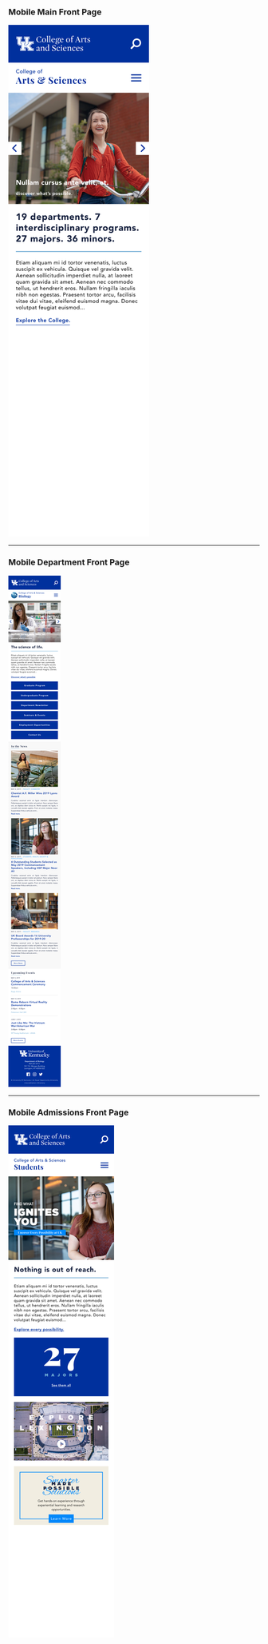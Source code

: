 ### Mobile Main Front Page

![Mobile Main Front Page](mobile_main-front_page.png)

---

### Mobile Department Front Page

![Mobile Department Front Page](mobile_department-front_page.png)

---

### Mobile Admissions Front Page

![Mobile Admissions Front Page](mobile_admissions-front_page.png)
